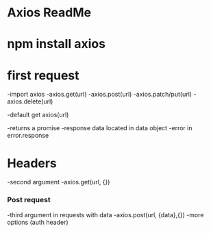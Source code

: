 # Axios ReadMe
# npm install axios

# first request 
-import axios
-axios.get(url)
-axios.post(url)
-axios.patch/put(url)
-axios.delete(url)

-default get axios(url)

-returns a promise
-response data located in data object
-error in error.response


# Headers
-second argument
-axios.get(url, {})

### Post request
-third argument in requests with data
-axios.post(url, {data},{})
-more options (auth header) 
